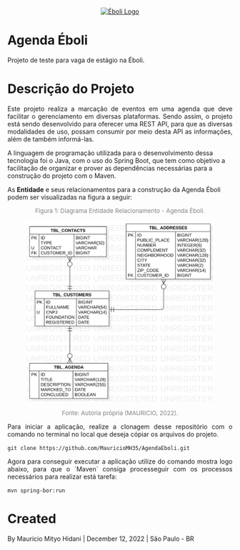 <br />
<p align="center">
    <a href="https://ebolitecnologia.com.br/" target="_blank">
        <img 
            src="https://ebolitecnologia.com.br/wp-content/uploads/2022/02/Eboli-Tecnologia-Branco-250x105px.png" 
            width="128" 
            alt="Éboli Logo" />
    </a>
</p>

# Agenda Éboli
<p align="justify">
Projeto de teste para vaga de estágio na Éboli.
</p>

# Descrição do Projeto
<p align="justify">
Este projeto realiza a marcação de eventos em uma agenda que deve facilitar o gerenciamento em diversas plataformas. Sendo assim, o projeto está sendo desenvolvido para oferecer uma REST API, para que as diversas modalidades de uso, possam consumir por meio desta API as informações, além de também informá-las.

A linguagem de programação utilizada para o desenvolvimento dessa tecnologia foi o Java, com o uso do Spring Boot, que tem como objetivo a facilitação de organizar e prover as dependências necessárias para a construção do projeto com o Maven.

As __Entidade__ e seus relacionamentos para a construção da Agenda Éboli podem ser visualizadas na figura a seguir:
</p>

<p align="center" style="font-size:10pt; color:rgb(130, 130, 130);">
Figura 1: Diagrama Entidade Relacionamento - Agenda Éboli. 
</p>
<p align="center">
<img src="https://raw.githubusercontent.com/MauricioMH35/Assets/bd4073a6a20ef965040d905ffce0e590850e0a1b/AgendaEboli/erDiagra.svg" width="420"/>
</p>
<p align="center" style="font-size:10pt; color:rgb(130, 130, 130);">
Fonte: Autoria própria (MAURICIO, 2022).
</p>

<p style="text-align:justify;">
Para iniciar a aplicação, realize a clonagem desse repositório com o comando no terminal no local que deseja cópiar os arquivos do projeto.
</p>

```
git clone https://github.com/MauricioMH35/AgendaEboli.git
```

<p style="text-align:justify;">
Agora para conseguir executar a aplicação utilize do comando mostra logo abaixo, para que o `Maven` consiga processeguir com os processos necessários para realizar está tarefa:
</p>

```
mvn spring-bor:run
```

# Created 
By Mauricio Mityo Hidani | December 12, 2022 | São Paulo - BR
